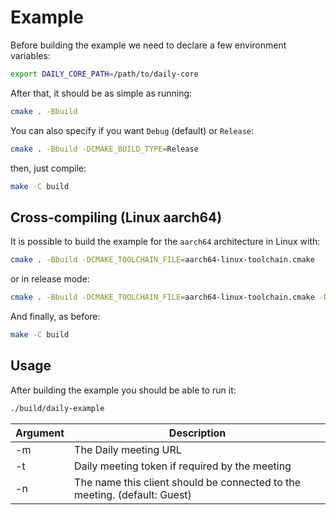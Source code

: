 # Example

Before building the example we need to declare a few environment variables:

```bash
export DAILY_CORE_PATH=/path/to/daily-core
```

After that, it should be as simple as running:

```bash
cmake . -Bbuild
```

You can also specify if you want `Debug` (default) or `Release`:

```bash
cmake . -Bbuild -DCMAKE_BUILD_TYPE=Release
```

then, just compile:

```bash
make -C build
```

## Cross-compiling (Linux aarch64)

It is possible to build the example for the `aarch64` architecture in Linux with:

```bash
cmake . -Bbuild -DCMAKE_TOOLCHAIN_FILE=aarch64-linux-toolchain.cmake
```

or in release mode:

```bash
cmake . -Bbuild -DCMAKE_TOOLCHAIN_FILE=aarch64-linux-toolchain.cmake -DCMAKE_BUILD_TYPE=Release
```

And finally, as before:

```bash
make -C build
```

## Usage

After building the example you should be able to run it:


```bash
./build/daily-example
```

| Argument | Description                                                               |
|----------|---------------------------------------------------------------------------|
| -m       | The Daily meeting URL                                                     |
| -t       | Daily meeting token if required by the meeting                            |
| -n       | The name this client should be connected to the meeting. (default: Guest) |

